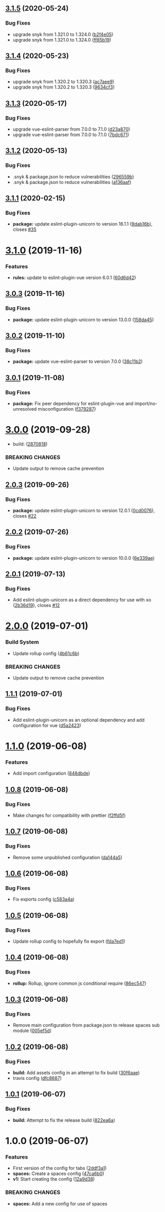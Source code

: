 ## [3.1.5](https://github.com/ChocPanda/eslint-config-xo-vue/compare/v3.1.4...v3.1.5) (2020-05-24)


### Bug Fixes

* upgrade snyk from 1.321.0 to 1.324.0 ([b2f4e05](https://github.com/ChocPanda/eslint-config-xo-vue/commit/b2f4e05))
* upgrade snyk from 1.321.0 to 1.324.0 ([ff85b19](https://github.com/ChocPanda/eslint-config-xo-vue/commit/ff85b19))

## [3.1.4](https://github.com/ChocPanda/eslint-config-xo-vue/compare/v3.1.3...v3.1.4) (2020-05-23)


### Bug Fixes

* upgrade snyk from 1.320.2 to 1.320.3 ([ac7aee9](https://github.com/ChocPanda/eslint-config-xo-vue/commit/ac7aee9))
* upgrade snyk from 1.320.2 to 1.320.3 ([9634cf3](https://github.com/ChocPanda/eslint-config-xo-vue/commit/9634cf3))

## [3.1.3](https://github.com/ChocPanda/eslint-config-xo-vue/compare/v3.1.2...v3.1.3) (2020-05-17)


### Bug Fixes

* upgrade vue-eslint-parser from 7.0.0 to 7.1.0 ([d23a870](https://github.com/ChocPanda/eslint-config-xo-vue/commit/d23a870))
* upgrade vue-eslint-parser from 7.0.0 to 7.1.0 ([7bdc671](https://github.com/ChocPanda/eslint-config-xo-vue/commit/7bdc671))

## [3.1.2](https://github.com/ChocPanda/eslint-config-xo-vue/compare/v3.1.1...v3.1.2) (2020-05-13)


### Bug Fixes

* .snyk & package.json to reduce vulnerabilities ([296559b](https://github.com/ChocPanda/eslint-config-xo-vue/commit/296559b))
* .snyk & package.json to reduce vulnerabilities ([a136aaf](https://github.com/ChocPanda/eslint-config-xo-vue/commit/a136aaf))

## [3.1.1](https://github.com/ChocPanda/eslint-config-xo-vue/compare/v3.1.0...v3.1.1) (2020-02-15)


### Bug Fixes

* **package:** update eslint-plugin-unicorn to version 16.1.1 ([9dab16b](https://github.com/ChocPanda/eslint-config-xo-vue/commit/9dab16b)), closes [#35](https://github.com/ChocPanda/eslint-config-xo-vue/issues/35)

# [3.1.0](https://github.com/ChocPanda/eslint-config-xo-vue/compare/v3.0.3...v3.1.0) (2019-11-16)


### Features

* **rules:** update to eslint-plugin-vue version 6.0.1 ([60d6d42](https://github.com/ChocPanda/eslint-config-xo-vue/commit/60d6d42))

## [3.0.3](https://github.com/ChocPanda/eslint-config-xo-vue/compare/v3.0.2...v3.0.3) (2019-11-16)


### Bug Fixes

* **package:** update eslint-plugin-unicorn to version 13.0.0 ([158da45](https://github.com/ChocPanda/eslint-config-xo-vue/commit/158da45))

## [3.0.2](https://github.com/ChocPanda/eslint-config-xo-vue/compare/v3.0.1...v3.0.2) (2019-11-10)


### Bug Fixes

* **package:** update vue-eslint-parser to version 7.0.0 ([38c11b2](https://github.com/ChocPanda/eslint-config-xo-vue/commit/38c11b2))

## [3.0.1](https://github.com/ChocPanda/eslint-config-xo-vue/compare/v3.0.0...v3.0.1) (2019-11-08)


### Bug Fixes

* **package:** Fix peer dependency for eslint-plugin-vue and import/no-unresolved misconfiguration ([f379287](https://github.com/ChocPanda/eslint-config-xo-vue/commit/f379287))

# [3.0.0](https://github.com/ChocPanda/eslint-config-xo-vue/compare/v2.0.3...v3.0.0) (2019-09-28)


* build: ([2870818](https://github.com/ChocPanda/eslint-config-xo-vue/commit/2870818))


### BREAKING CHANGES

* Update output to remove cache prevention

## [2.0.3](https://github.com/ChocPanda/eslint-config-xo-vue/compare/v2.0.2...v2.0.3) (2019-09-26)


### Bug Fixes

* **package:** update eslint-plugin-unicorn to version 12.0.1 ([0cd0076](https://github.com/ChocPanda/eslint-config-xo-vue/commit/0cd0076)), closes [#22](https://github.com/ChocPanda/eslint-config-xo-vue/issues/22)

## [2.0.2](https://github.com/ChocPanda/eslint-config-xo-vue/compare/v2.0.1...v2.0.2) (2019-07-26)


### Bug Fixes

* **package:** update eslint-plugin-unicorn to version 10.0.0 ([6e339ae](https://github.com/ChocPanda/eslint-config-xo-vue/commit/6e339ae))

## [2.0.1](https://github.com/ChocPanda/eslint-config-xo-vue/compare/v2.0.0...v2.0.1) (2019-07-13)


### Bug Fixes

* Add eslint-plugin-unicorn as a direct dependency for use with xo ([2b36d19](https://github.com/ChocPanda/eslint-config-xo-vue/commit/2b36d19)), closes [#12](https://github.com/ChocPanda/eslint-config-xo-vue/issues/12)

# [2.0.0](https://github.com/ChocPanda/eslint-config-xo-vue/compare/v1.1.1...v2.0.0) (2019-07-01)


### Build System

* Update rollup config ([4b61c6b](https://github.com/ChocPanda/eslint-config-xo-vue/commit/4b61c6b))


### BREAKING CHANGES

* Update output to remove cache prevention

## [1.1.1](https://github.com/ChocPanda/eslint-config-xo-vue/compare/v1.1.0...v1.1.1) (2019-07-01)


### Bug Fixes

* Add eslint-plugin-unicorn as an optional dependency and add configuration for vue ([d5a2423](https://github.com/ChocPanda/eslint-config-xo-vue/commit/d5a2423))

# [1.1.0](https://github.com/ChocPanda/eslint-config-xo-vue/compare/v1.0.8...v1.1.0) (2019-06-08)


### Features

* Add import configuration ([848dbde](https://github.com/ChocPanda/eslint-config-xo-vue/commit/848dbde))

## [1.0.8](https://github.com/ChocPanda/eslint-config-xo-vue/compare/v1.0.7...v1.0.8) (2019-06-08)


### Bug Fixes

* Make changes for compatibility with prettier ([f2ffd5f](https://github.com/ChocPanda/eslint-config-xo-vue/commit/f2ffd5f))

## [1.0.7](https://github.com/ChocPanda/eslint-config-xo-vue/compare/v1.0.6...v1.0.7) (2019-06-08)


### Bug Fixes

* Remove some unpublished configuration ([da144a5](https://github.com/ChocPanda/eslint-config-xo-vue/commit/da144a5))

## [1.0.6](https://github.com/ChocPanda/eslint-config-xo-vue/compare/v1.0.5...v1.0.6) (2019-06-08)


### Bug Fixes

* Fix exports config ([c583a4a](https://github.com/ChocPanda/eslint-config-xo-vue/commit/c583a4a))

## [1.0.5](https://github.com/ChocPanda/eslint-config-xo-vue/compare/v1.0.4...v1.0.5) (2019-06-08)


### Bug Fixes

* Update rollup config to hopefully fix export ([fda7ed1](https://github.com/ChocPanda/eslint-config-xo-vue/commit/fda7ed1))

## [1.0.4](https://github.com/ChocPanda/eslint-config-xo-vue/compare/v1.0.3...v1.0.4) (2019-06-08)


### Bug Fixes

* **rollup:** Rollup, ignore common js conditional require ([86ec547](https://github.com/ChocPanda/eslint-config-xo-vue/commit/86ec547))

## [1.0.3](https://github.com/ChocPanda/eslint-config-xo-vue/compare/v1.0.2...v1.0.3) (2019-06-08)


### Bug Fixes

* Remove main configuration from package.json to release spaces sub module ([005ef5d](https://github.com/ChocPanda/eslint-config-xo-vue/commit/005ef5d))

## [1.0.2](https://github.com/ChocPanda/eslint-config-xo-vue/compare/v1.0.1...v1.0.2) (2019-06-08)


### Bug Fixes

* **build:** Add assets config in an attempt to fix build ([30f6aae](https://github.com/ChocPanda/eslint-config-xo-vue/commit/30f6aae))
* travis config ([dfc8687](https://github.com/ChocPanda/eslint-config-xo-vue/commit/dfc8687))

## [1.0.1](https://github.com/ChocPanda/eslint-config-xo-vue/compare/v1.0.0...v1.0.1) (2019-06-07)


### Bug Fixes

* **build:** Attempt to fix the release build ([822ea6a](https://github.com/ChocPanda/eslint-config-xo-vue/commit/822ea6a))

# 1.0.0 (2019-06-07)


### Features

* First version of the config for tabs ([2ddf3a1](https://github.com/ChocPanda/eslint-config-xo-vue/commit/2ddf3a1))
* **spaces:** Create a spaces config ([47ca6b0](https://github.com/ChocPanda/eslint-config-xo-vue/commit/47ca6b0))
* **v1:** Start creating the config ([12a9d38](https://github.com/ChocPanda/eslint-config-xo-vue/commit/12a9d38))


### BREAKING CHANGES

* **spaces:** Add a new config for use of spaces
